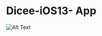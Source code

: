 # Dicee-iOS13- App

![Alt Text](https://github.com/mohamedhelwa/Dicee-iOS13-App/Dicee-iOS13/Dicee.gif)
